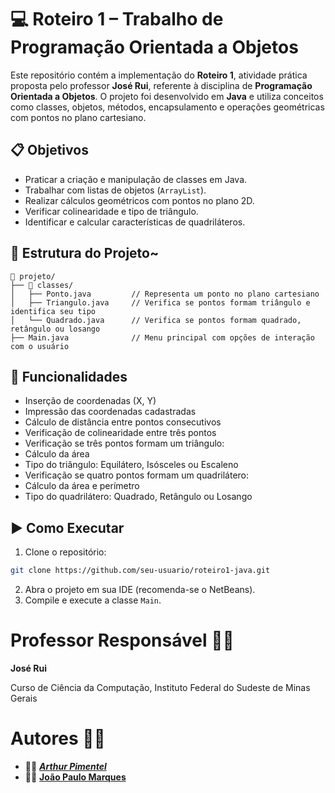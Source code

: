 # 💻 Roteiro 1 – Trabalho de Programação Orientada a Objetos

Este repositório contém a implementação do **Roteiro 1**, atividade prática proposta pelo professor **José Rui**, referente à disciplina de **Programação Orientada a Objetos**. O projeto foi desenvolvido em **Java** e utiliza conceitos como classes, objetos, métodos, encapsulamento e operações geométricas com pontos no plano cartesiano.

## 📋 Objetivos

- Praticar a criação e manipulação de classes em Java.
- Trabalhar com listas de objetos (`ArrayList`).
- Realizar cálculos geométricos com pontos no plano 2D.
- Verificar colinearidade e tipo de triângulo.
- Identificar e calcular características de quadriláteros.

## 🧱 Estrutura do Projeto~

```
📁 projeto/
├── 📁 classes/
│   ├── Ponto.java         // Representa um ponto no plano cartesiano
│   ├── Triangulo.java     // Verifica se pontos formam triângulo e identifica seu tipo
│   └── Quadrado.java      // Verifica se pontos formam quadrado, retângulo ou losango
├── Main.java              // Menu principal com opções de interação com o usuário
```



## 📌 Funcionalidades

-  Inserção de coordenadas (X, Y)
-  Impressão das coordenadas cadastradas
-  Cálculo de distância entre pontos consecutivos
-  Verificação de colinearidade entre três pontos
-  Verificação se três pontos formam um triângulo:
  - Cálculo da área
  - Tipo do triângulo: Equilátero, Isósceles ou Escaleno
-  Verificação se quatro pontos formam um quadrilátero:
  - Cálculo da área e perímetro
  - Tipo do quadrilátero: Quadrado, Retângulo ou Losango

  ## ▶️ Como Executar

1. Clone o repositório:

```bash
git clone https://github.com/seu-usuario/roteiro1-java.git
```

2. Abra o projeto em sua IDE (recomenda-se o NetBeans).
3. Compile e execute a classe `Main`.

# Professor Responsável 👨‍🏫

**José Rui**

Curso de Ciência da Computação, Instituto Federal do Sudeste de Minas Gerais


# Autores 👨‍🎓

 - 👨‍💻 [***Arthur Pimentel***](https://github.com/arthferreirw)
- 👨‍💻 [**João Paulo Marques**](https://github.com/joaopxulo)
